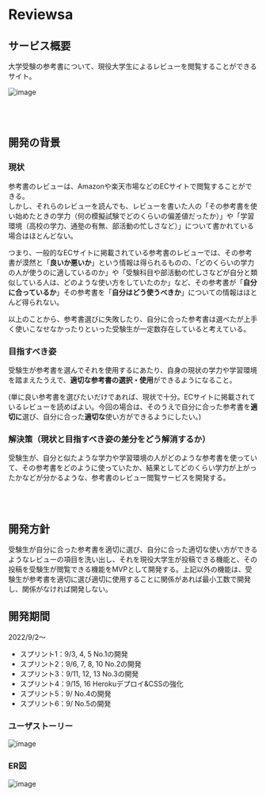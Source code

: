 # Reviewsa
## サービス概要
大学受験の参考書について、現役大学生によるレビューを閲覧することができるサイト。

![image](https://user-images.githubusercontent.com/70557787/190352385-d6f72f53-313d-4662-aae2-17113932221a.png)

<br><br>

## 開発の背景
### 現状
参考書のレビューは、Amazonや楽天市場などのECサイトで閲覧することができる。<br>
しかし、それらのレビューを読んでも、レビューを書いた人の「その参考書を使い始めたときの学力（何の模擬試験でどのくらいの偏差値だったか）」や「学習環境（高校の学力、通塾の有無、部活動の忙しさなど）」について書かれている場合はほとんどない。

つまり、一般的なECサイトに掲載されている参考書のレビューでは、その参考書が漠然と「**良いか悪いか**」という情報は得られるものの、「どのくらいの学力の人が使うのに適しているのか」や「受験科目や部活動の忙しさなどが自分と類似している人は、どのような使い方をしていたのか」など、その参考書が「**自分に合っているか**」その参考書を「**自分はどう使うべきか**」についての情報はほとんど得られない。

以上のことから、参考書選びに失敗したり、自分に合った参考書は選べたが上手く使いこなせなかったりといった受験生が一定数存在していると考えている。

### 目指すべき姿
受験生が参考書を選んでそれを使用するにあたり、自身の現状の学力や学習環境を踏まえたうえで、**適切な参考書の選択・使用**ができるようになること。

(単に良い参考書を選びたいだけであれば、現状で十分。ECサイトに掲載されているレビューを読めばよい。今回の場合は、そのうえで自分に合った参考書を**適切に**選び、自分に合った**適切な**使い方ができるようにしたい。)

### 解決策（現状と目指すべき姿の差分をどう解消するか）

受験生が、自分と似たような学力や学習環境の人がどのような参考書を使っていて、その参考書をどのように使っていたか、結果としてどのくらい学力が上がったかなどが分かるような、参考書のレビュー閲覧サービスを開発する。

<br><br>

## 開発方針
受験生が自分に合った参考書を適切に選び、自分に合った適切な使い方ができるようなレビューの項目を洗い出し、それを現役大学生が投稿できる機能と、その投稿を受験生が閲覧できる機能をMVPとして開発する。上記以外の機能は、受験生が参考書を適切に選び適切に使用することに関係があれば最小工数で開発し、関係がなければ開発しない。

## 開発期間

2022/9/2～

- スプリント1：9/3, 4, 5
No.1の開発
- スプリント2：9/6, 7, 8, 10
No.2の開発
- スプリント3：9/11, 12, 13
No.3の開発
- スプリント4：9/15, 16
Herokuデプロイ&CSSの強化
- スプリント5：9/
No.4の開発
- スプリント6：9/
No.5の開発

### ユーザストーリー

![image](https://user-images.githubusercontent.com/70557787/190355968-bb5969de-52e2-40fa-ae65-ad509abacb64.png)

### ER図

![image](https://user-images.githubusercontent.com/70557787/190356412-b501b870-a002-44b5-9132-37e455beee34.png)
